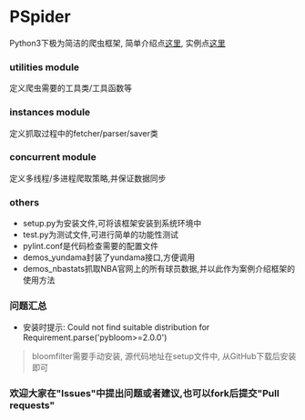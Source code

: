 # PSpider
Python3下极为简洁的爬虫框架, 简单介绍点[这里](https://zhuanlan.zhihu.com/p/23017812), 实例点[这里](https://zhuanlan.zhihu.com/p/23250032)

### utilities module
定义爬虫需要的工具类/工具函数等

### instances module
定义抓取过程中的fetcher/parser/saver类

### concurrent module
定义多线程/多进程爬取策略,并保证数据同步

### others
- setup.py为安装文件,可将该框架安装到系统环境中
- test.py为测试文件,可进行简单的功能性测试
- pylint.conf是代码检查需要的配置文件
- demos_yundama封装了yundama接口,方便调用
- demos_nbastats抓取NBA官网上的所有球员数据,并以此作为案例介绍框架的使用方法

### 问题汇总
- 安装时提示: Could not find suitable distribution for Requirement.parse('pybloom>=2.0.0')
> bloomfilter需要手动安装, 源代码地址在setup文件中, 从GitHub下载后安装即可

### 欢迎大家在"Issues"中提出问题或者建议,也可以fork后提交"Pull requests"
